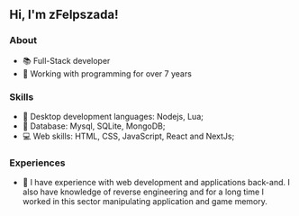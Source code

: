## Hi, I'm zFelpszada!
### About
- 📚 Full-Stack developer
- 🚀 Working with programming for over 7 years

### Skills
 - 🔮 Desktop development languages: Nodejs, Lua; 
 - 💾 Database: Mysql, SQLite, MongoDB;
 - 💻 Web skills: HTML, CSS, JavaScript, React and NextJs;

### Experiences
  - 🧥 I have experience with web development and applications back-and. I also have knowledge of reverse engineering and for a long time I worked in this sector manipulating application and game memory.
